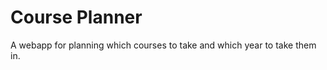 Course Planner
=============

A webapp for planning which courses to take and which year to take them in.

